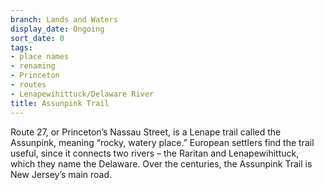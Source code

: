 ```yaml
---
branch: Lands and Waters
display_date: Ongoing
sort_date: 0
tags:
- place names
- renaming
- Princeton
- routes
- Lenapewihittuck/Delaware River
title: Assunpink Trail
---
```


Route 27, or Princeton’s Nassau Street, is a Lenape trail called the Assunpink, meaning “rocky, watery place.” European settlers find the trail useful, since it connects two rivers – the Raritan and Lenapewihittuck, which they name the Delaware. Over the centuries, the Assunpink Trail is New Jersey’s main road.